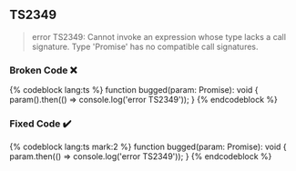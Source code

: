 ## TS2349

> error TS2349: Cannot invoke an expression whose type lacks a call signature. Type 'Promise<T>' has no compatible call signatures.

### Broken Code ❌

<!-- prettier-ignore-start -->
{% codeblock lang:ts %}
function bugged(param: Promise<Object>): void {
  param().then(() => console.log('error TS2349'));
}
{% endcodeblock %}
<!-- prettier-ignore-end -->

### Fixed Code ✔️

<!-- prettier-ignore-start -->
{% codeblock lang:ts mark:2 %}
function bugged(param: Promise<Object>): void {
  param.then(() => console.log('error TS2349'));
}
{% endcodeblock %}
<!-- prettier-ignore-end -->
